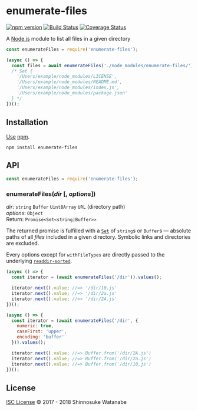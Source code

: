 # enumerate-files

[![npm version](https://img.shields.io/npm/v/enumerate-files.svg)](https://www.npmjs.com/package/enumerate-files)
[![Build Status](https://travis-ci.com/shinnn/enumerate-files.svg?branch=master)](https://travis-ci.com/shinnn/enumerate-files)
[![Coverage Status](https://img.shields.io/coveralls/shinnn/enumerate-files.svg)](https://coveralls.io/github/shinnn/enumerate-files?branch=master)

A [Node.js](https://nodejs.org/) module to list all files in a given directory

```javascript
const enumerateFiles = require('enumerate-files');

(async () => {
  const files = await enumerateFiles('./node_modules/enumerate-files/');
  /* Set {
    '/Users/example/node_modules/LICENSE',
    '/Users/example/node_modules/README.md',
    '/Users/example/node_modules/index.js',
    '/Users/example/node_modules/package.json'
  } */
})();
```

## Installation

[Use](https://docs.npmjs.com/cli/install) [npm](https://docs.npmjs.com/about-npm/).

```
npm install enumerate-files
```

## API

```javascript
const enumerateFiles = require('enumerate-files');
```

### enumerateFiles(*dir* [, *options*])

*dir*: `string` `Buffer` `Uint8Array` `URL` (directory path)  
*options*: `Object`  
Return: `Promise<Set<string|Buffer>>`

The returned promise is fulfilled with a [`Set`](https://developer.mozilla.org/docs/Web/JavaScript/Reference/Global_Objects/Set) of `string`s or `Buffer`s — absolute paths of all *files* included in a given directory. Symbolic links and directories are excluded.

Every options except for `withFileTypes` are directly passed to the underlying [`readdir-sorted`](https://github.com/shinnn/readdir-sorted#readdirsortedpath--options).

```javascript
(async () => {
  const iterator = (await enumerateFiles('/dir')).values();

  iterator.next().value; //=> '/dir/10.js'
  iterator.next().value; //=> '/dir/2a.js'
  iterator.next().value; //=> '/dir/2A.js'
})();

(async () => {
  const iterator = (await enumerateFiles('/dir', {
    numeric: true,
    caseFirst: 'upper',
    encoding: 'buffer'
  })).values();

  iterator.next().value; //=> Buffer.from('/dir/2A.js')
  iterator.next().value; //=> Buffer.from('/dir/2a.js')
  iterator.next().value; //=> Buffer.from('/dir/10.js')
})();
```

## License

[ISC License](./LICENSE) © 2017 - 2018 Shinnosuke Watanabe

